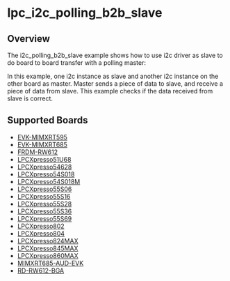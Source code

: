 # lpc_i2c_polling_b2b_slave

## Overview
The i2c_polling_b2b_slave example shows how to use i2c driver as slave to do board to board transfer
with a polling master:

In this example, one i2c instance as slave and another i2c instance on the other board as master. Master sends a
piece of data to slave, and receive a piece of data from slave. This example checks if the data received from
slave is correct.

## Supported Boards
- [EVK-MIMXRT595](../../../../_boards/evkmimxrt595/driver_examples/i2c/polling_b2b/slave/example_board_readme.md)
- [EVK-MIMXRT685](../../../../_boards/evkmimxrt685/driver_examples/i2c/polling_b2b/slave/example_board_readme.md)
- [FRDM-RW612](../../../../_boards/frdmrw612/driver_examples/i2c/polling_b2b/slave/example_board_readme.md)
- [LPCXpresso51U68](../../../../_boards/lpcxpresso51u68/driver_examples/i2c/polling_b2b/slave/example_board_readme.md)
- [LPCXpresso54628](../../../../_boards/lpcxpresso54628/driver_examples/i2c/polling_b2b/slave/example_board_readme.md)
- [LPCXpresso54S018](../../../../_boards/lpcxpresso54s018/driver_examples/i2c/polling_b2b/slave/example_board_readme.md)
- [LPCXpresso54S018M](../../../../_boards/lpcxpresso54s018m/driver_examples/i2c/polling_b2b/slave/example_board_readme.md)
- [LPCXpresso55S06](../../../../_boards/lpcxpresso55s06/driver_examples/i2c/polling_b2b/slave/example_board_readme.md)
- [LPCXpresso55S16](../../../../_boards/lpcxpresso55s16/driver_examples/i2c/polling_b2b/slave/example_board_readme.md)
- [LPCXpresso55S28](../../../../_boards/lpcxpresso55s28/driver_examples/i2c/polling_b2b/slave/example_board_readme.md)
- [LPCXpresso55S36](../../../../_boards/lpcxpresso55s36/driver_examples/i2c/polling_b2b/slave/example_board_readme.md)
- [LPCXpresso55S69](../../../../_boards/lpcxpresso55s69/driver_examples/i2c/polling_b2b/slave/example_board_readme.md)
- [LPCXpresso802](../../../../_boards/lpcxpresso802/driver_examples/i2c/polling_b2b/slave/example_board_readme.md)
- [LPCXpresso804](../../../../_boards/lpcxpresso804/driver_examples/i2c/polling_b2b/slave/example_board_readme.md)
- [LPCXpresso824MAX](../../../../_boards/lpcxpresso824max/driver_examples/i2c/polling_b2b/slave/example_board_readme.md)
- [LPCXpresso845MAX](../../../../_boards/lpcxpresso845max/driver_examples/i2c/polling_b2b/slave/example_board_readme.md)
- [LPCXpresso860MAX](../../../../_boards/lpcxpresso860max/driver_examples/i2c/polling_b2b/slave/example_board_readme.md)
- [MIMXRT685-AUD-EVK](../../../../_boards/mimxrt685audevk/driver_examples/i2c/polling_b2b/slave/example_board_readme.md)
- [RD-RW612-BGA](../../../../_boards/rdrw612bga/driver_examples/i2c/polling_b2b/slave/example_board_readme.md)
